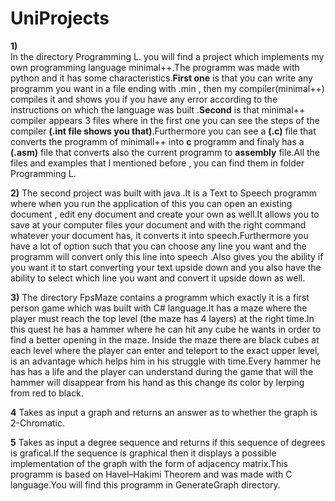 # UniProjects

**1)**  
In the directory Programming L. you will find a project which implements my own programming language minimal++.The programm was made with python and it has some characteristics.**First one** is that you can write any programm you want in a file ending with .min ,  then my compiler(minimal++) compiles it and shows you if you have any error according to the instructions on which the language was built .**Second** is that minimal++ compiler appears 3 files where in the first one you can see the steps of the compiler **(.int file shows you that)**.Furthermore you can see a **(.c)** file that converts the programm of minimall++ into **c** programm and finaly has a **(.asm)** file that converts also the current programm to **assembly** file.All the files and examples that I mentioned before , you can find them in folder Programming L. 

**2)**
The second project was built with java .It is a Text to Speech programm where when you run the application of this you can open an existing document , edit eny document and create your own as well.It allows you to save at your computer files your document and with the right command whatever your document has, it converts it into speech.Furthermore you have a lot of option such that you can choose any line you want and the programm will convert only this line into speech  .Also gives you the ability if you want it to start converting your text upside down and you also have the ability to select which line you want and convert it upside down as well.
 
**3)**
The directory FpsMaze contains a programm which exactly it is a first person game which was built with C# language.It has a maze where the player must reach the top level (the maze has 4 layers) at the right time.In this quest he has a hammer where he can hit any cube he wants in order to find a better opening in the maze. Inside the maze there are black cubes at each level where the player can enter and teleport to the exact upper  level, is an advantage which helps him in his struggle with time.Every hammer he has has a life and the player can understand during the game that will the hammer will disappear from his hand as this change its color by lerping from red to black.

**4** Takes as input a graph and returns an answer as to whether the graph is 2-Chromatic.

**5** Takes as input a degree sequence and returns if this sequence of degrees is grafical.Ιf the sequence is graphical then it displays a possible implementation of the graph with the form of adjacency matrix.This programm is based on Havel–Hakimi Theorem and was made with C language.You will find this programm in GenerateGraph directory.
